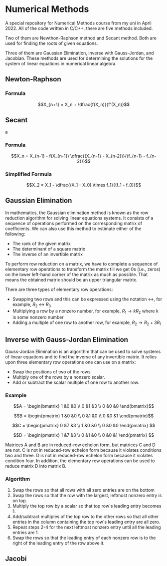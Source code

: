 # Numerical Methods
A special repository for Numerical Methods course from my uni in April 2022.
All of the code written in C/C++, there are five methods included. 

Two of them are Newthon-Raphson method and Secant method.
Both are used for finding the roots of given equations.

Three of them are Gaussian Elimination, Inverse with Gauss-Jordan, and Jacobian. 
These methods are used for determining the solutions for the system of linear equations in numerical linear algebra.

## Newton-Raphson


### Formula
$$X_{n+1} = X_n + \dfrac{f(X_n)}{f'(X_n)}$$

## Secant
a

### Formula
$$X_n = X_{n-1} - f(X_{n-1}) \dfrac{(X_{n-1} - X_{n-2})}{(f_{n-1} - f_{n-2})}$$

### Simplified Formula
$$X_2 = X_1 - \dfrac{(X_1 - X_0) \times f_1}{(f_1 - f_0)}$$

## Gaussian Elimination
In mathematics, the Gaussian elimination method is known as the row reduction algorithm for solving linear equations systems. It consists of a sequence of operations performed on the corresponding matrix of coefficients. We can also use this method to estimate either of the following:

- The rank of the given matrix
- The determinant of a square matrix
- The inverse of an invertible matrix

To perform row reduction on a matrix, we have to complete a sequence of elementary row operations to transform the matrix till we get 0s (i.e., zeros) on the lower left-hand corner of the matrix as much as possible. That means the obtained matrix should be an upper triangular matrix. 

There are three types of elementary row operations:
- Swapping two rows and this can be expressed using the notation ↔, for example, $R_2$ ↔ $R_3$
- Multiplying a row by a nonzero number, for example, $R_1 → kR_2$ where k is some nonzero number
- Adding a multiple of one row to another row, for example, $R_2 → R_2 + 3R_1$

## Inverse with Gauss-Jordan Elimination
Gauss-Jordan Elimination is an algorithm that can be used to solve systems of linear equations and to find the inverse of any invertible matrix. It relies upon three elementary row operations one can use on a matrix:

- Swap the positions of two of the rows
- Multiply one of the rows by a nonzero scalar.
- Add or subtract the scalar multiple of one row to another row.

### Example
$$A = \begin{bmatrix}
1 &0  &0 \\ 
0 &1  &3 \\ 
0 &0  &0 
\end{bmatrix}$$

$$B = \begin{pmatrix} 
1 &0 &0 \\ 
0 &1 &0 \\ 
0 &0 &1 
\end{pmatrix}$$

$$C = \begin{pmatrix} 
0 &7 &3 \\ 
1 &0 &0 \\ 
0 &0 &0 
\end{pmatrix}
$$

$$D = \begin{pmatrix} 
1 &7 &3 \\ 
0 &1 &0 \\ 
0 &0 &1 
\end{pmatrix}
$$

Matrices A and B are in reduced-row echelon form, but matrices C and D are not. 
C is not in reduced-row echelon form because it violates conditions two and three. 
D is not in reduced-row echelon form because it violates condition four. 
In addition, the elementary row operations can be used to reduce matrix D into matrix B.

### Algorithm
1. Swap the rows so that all rows with all zero entries are on the bottom
2. Swap the rows so that the row with the largest, leftmost nonzero entry is on top.
3. Multiply the top row by a scalar so that top row's leading entry becomes 1.
4. Add/subtract multiples of the top row to the other rows so that all other entries in the column containing the top row's leading entry are all zero.
5. Repeat steps 2-4 for the next leftmost nonzero entry until all the leading entries are 1.
6. Swap the rows so that the leading entry of each nonzero row is to the right of the leading entry of the row above it.

## Jacobi 

